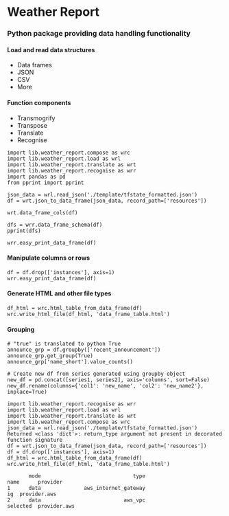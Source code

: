 
# Weather Report

### Python package providing data handling functionality 

#### Load and read data structures
- Data frames
- JSON
- CSV
- More

#### Function components
- Transmogrify
- Transpose
- Translate
- Recognise


```
import lib.weather_report.compose as wrc
import lib.weather_report.load as wrl
import lib.weather_report.translate as wrt
import lib.weather_report.recognise as wrr
import pandas as pd
from pprint import pprint

json_data = wrl.read_json('./template/tfstate_formatted.json')
df = wrt.json_to_data_frame(json_data, record_path=['resources'])

wrt.data_frame_cols(df)

dfs = wrr.data_frame_schema(df)
pprint(dfs)

wrr.easy_print_data_frame(df)
```

#### Manipulate columns or rows
```
df = df.drop(['instances'], axis=1)
wrr.easy_print_data_frame(df)
```

#### Generate HTML and other file types
```
df_html = wrc.html_table_from_data_frame(df)
wrc.write_html_file(df_html, 'data_frame_table.html')
```

#### Grouping 
```
# "true" is translated to python True
announce_grp = df.groupby(['recent_announcement'])
announce_grp.get_group(True)
announce_grp['name_short'].value_counts()

# Create new df from series generated using groupby object
new_df = pd.concat([series1, series2], axis='columns', sort=False)
new_df.rename(columns={'col1': 'new_name', 'col2': 'new_name2'}, inplace=True)
```


```
import lib.weather_report.recognise as wrr
import lib.weather_report.load as wrl
import lib.weather_report.translate as wrt
import lib.weather_report.compose as wrc
json_data = wrl.read_json('./template/tfstate_formatted.json')
Returned <class 'dict'>: return_type argument not present in decorated function signature
df = wrt.json_to_data_frame(json_data, record_path=['resources'])
df = df.drop(['instances'], axis=1)
df_html = wrc.html_table_from_data_frame(df)
wrc.write_html_file(df_html, 'data_frame_table.html')
```






```
       mode                              type                      name      provider
1      data              aws_internet_gateway                        ig  provider.aws
2      data                           aws_vpc                  selected  provider.aws
```
